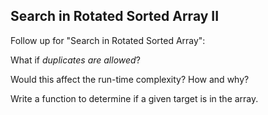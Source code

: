 ## Search in Rotated Sorted Array II

Follow up for "Search in Rotated Sorted Array":

What if *duplicates are allowed*?

Would this affect the run-time complexity? How and why?

Write a function to determine if a given target is in the array.
